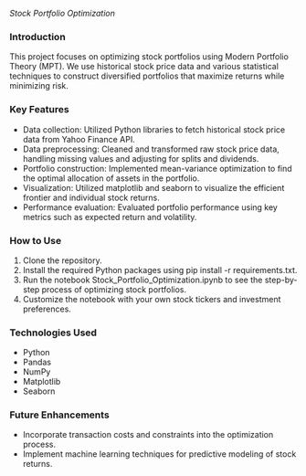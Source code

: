 *Stock Portfolio Optimization*

### Introduction
This project focuses on optimizing stock portfolios using Modern Portfolio Theory (MPT). We use historical stock price data and various statistical techniques to construct diversified portfolios that maximize returns while minimizing risk.

### Key Features
- Data collection: Utilized Python libraries to fetch historical stock price data from Yahoo Finance API.
- Data preprocessing: Cleaned and transformed raw stock price data, handling missing values and adjusting for splits and dividends.
- Portfolio construction: Implemented mean-variance optimization to find the optimal allocation of assets in the portfolio.
- Visualization: Utilized matplotlib and seaborn to visualize the efficient frontier and individual stock returns.
- Performance evaluation: Evaluated portfolio performance using key metrics such as expected return and volatility.

### How to Use
1. Clone the repository.
2. Install the required Python packages using pip install -r requirements.txt.
3. Run the notebook Stock_Portfolio_Optimization.ipynb to see the step-by-step process of optimizing stock portfolios.
4. Customize the notebook with your own stock tickers and investment preferences.

### Technologies Used
- Python
- Pandas
- NumPy
- Matplotlib
- Seaborn

### Future Enhancements
- Incorporate transaction costs and constraints into the optimization process.
- Implement machine learning techniques for predictive modeling of stock returns.
